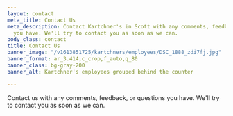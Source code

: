 ```yaml
---
layout: contact
meta_title: Contact Us
meta_description: Contact Kartchner's in Scott with any comments, feedback, or questions
  you have. We'll try to contact you as soon as we can.
body_class: contact
title: Contact Us
banner_image: "/v1613851725/kartchners/employees/DSC_1888_zdi7fj.jpg"
banner_format: ar_3.414,c_crop,f_auto,q_80
banner_class: bg-gray-200
banner_alt: Kartchner's employees grouped behind the counter

---
```

Contact us with any comments, feedback, or questions you have. We'll try to contact you as soon as we can.